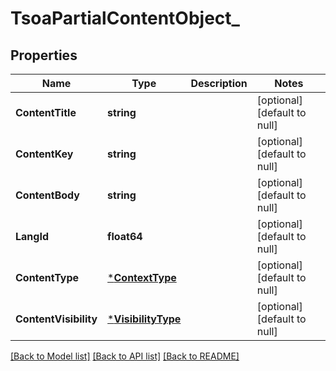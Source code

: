 # TsoaPartialContentObject_

## Properties
Name | Type | Description | Notes
------------ | ------------- | ------------- | -------------
**ContentTitle** | **string** |  | [optional] [default to null]
**ContentKey** | **string** |  | [optional] [default to null]
**ContentBody** | **string** |  | [optional] [default to null]
**LangId** | **float64** |  | [optional] [default to null]
**ContentType** | [***ContextType**](ContextType.md) |  | [optional] [default to null]
**ContentVisibility** | [***VisibilityType**](VisibilityType.md) |  | [optional] [default to null]

[[Back to Model list]](../README.md#documentation-for-models) [[Back to API list]](../README.md#documentation-for-api-endpoints) [[Back to README]](../README.md)

